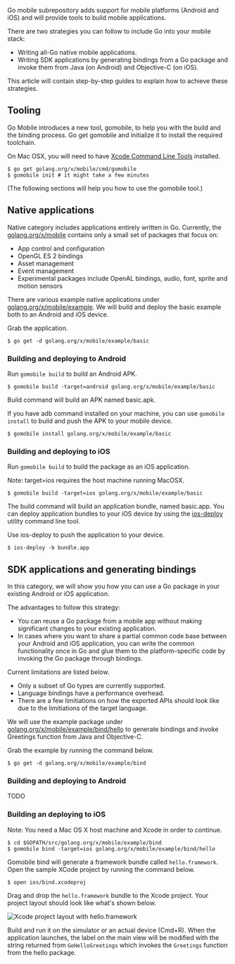 Go mobile subrepository adds support for mobile platforms (Android and iOS) and
will provide tools to build mobile applications.

There are two strategies you can follow to include Go into your mobile stack:

- Writing all-Go native mobile applications.
- Writing SDK applications by generating bindings from a Go package and invoke them from Java (on Android) and Objective-C (on iOS).

This article will contain step-by-step guides to explain how to achieve
these strategies.

## Tooling

Go Mobile introduces a new tool, gomobile, to help you with the build
and the binding process. Go get gomobile and initialize it to install
the required toolchain.

On Mac OSX, you will need to have
[Xcode Command Line Tools](https://developer.apple.com/downloads/)
installed.

```
$ go get golang.org/x/mobile/cmd/gomobile
$ gomobile init # it might take a few minutes
```

(The following sections will help you how to use the gomobile tool.)

## Native applications

Native category includes applications entirely written in Go. Currently, the
[golang.org/x/mobile](https://godoc.org/golang.org/x/mobile)
contains only a small set of packages that focus on:

* App control and configuration
* OpenGL ES 2 bindings
* Asset management
* Event management
* Experimental packages include OpenAL bindings, audio, font, sprite and motion sensors

There are various example native applications under [golang.org/x/mobile/example](https://golang.org/x/mobile/example). We will build and deploy the basic example both to an Android and iOS device.

Grab the application.

```
$ go get -d golang.org/x/mobile/example/basic
``` 

### Building and deploying to Android

Run `gomobile build` to build an Android APK.

```
$ gomobile build -target=android golang.org/x/mobile/example/basic
```

Build command will build an APK named basic.apk.

If you have adb command installed on your machine, you can use `gomobile install` to build and push the APK to your mobile device.

```
$ gomobile install golang.org/x/mobile/example/basic
```

### Building and deploying to iOS
Run `gomobile build` to build the package as an iOS application.

Note: target=ios requires the host machine running MacOSX.

```
$ gomobile build -target=ios golang.org/x/mobile/example/basic 
```

The build command will build an application bundle, named basic.app. You can deploy application bundles to your iOS device by using the [ios-deploy](https://github.com/phonegap/ios-deploy) utility command line tool.

Use ios-deploy to push the application to your device.

```
$ ios-deploy -b bundle.app
```

## SDK applications and generating bindings

In this category, we will show you how you can use a Go package in
your existing Android or iOS application.

The advantages to follow this strategy:

* You can reuse a Go package from a mobile app without making significant changes to your existing application.
* In cases where you want to share a partial common code base between your Android and iOS application, you can write the common functionality once in Go and glue them to the platform-specific code by invoking the Go package through bindings.

Current limitations are listed below.

* Only a subset of Go types are currently supported.
* Language bindings have a performance overhead.
* There are a few limitiations on how the exported APIs should look like due to the limitiations of the target language.

We will use the example package under [golang.org/x/mobile/example/bind/hello](https://golang.org/x/mobile/example/bind/hello) to generate bindings and invoke Greetings function from Java and Objective-C.

Grab the example by running the command below.

```
$ go get -d golang.org/x/mobile/example/bind
```

### Building and deploying to Android

TODO

### Building an deploying to iOS

Note: You need a Mac OS X host machine and Xcode in order to continue.

```
$ cd $GOPATH/src/golang.org/x/mobile/example/bind
$ gomobile bind -target=ios golang.org/x/mobile/example/bind/hello
```

Gomobile bind will generate a framework bundle called `hello.framework`. Open the sample XCode project by running the command below.

```
$ open ios/bind.xcodeproj
```
Drag and drop the `hello.framework` bundle to the Xcode project. Your project layout should look like what's shown below.

![Xcode project layout with hello.framework](https://googledrive.com/host/0ByfSjdPVs9MZbkhjeUhMYzRTeEE/gowiki/gomobile-bind-ios.png)

Build and run it on the simulator or an actual device (Cmd+R). When the application launches, the label on the main view will be modified with the string returned from `GoHelloGreetings` which invokes the `Greetings` function from the hello package.
